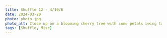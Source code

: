 ```yaml
---
title: Shuffle 12 - 4/10/6
date: 2024-03-20
photo: photo.jpg
photo_alt: Close up on a blooming cherry tree with some petals being taken away by the wind
tags: [Shuffle, Misc]
---
```

